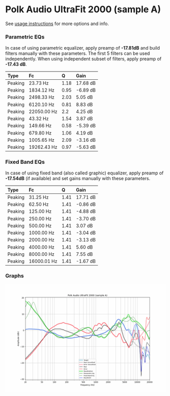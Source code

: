 # Polk Audio UltraFit 2000 (sample A)
See [usage instructions](https://github.com/jaakkopasanen/AutoEq#usage) for more options and info.

### Parametric EQs
In case of using parametric equalizer, apply preamp of **-17.81dB** and build filters manually
with these parameters. The first 5 filters can be used independently.
When using independent subset of filters, apply preamp of **-17.43 dB**.

| Type    | Fc          |    Q | Gain     |
|:--------|:------------|:-----|:---------|
| Peaking | 23.73 Hz    | 1.18 | 17.68 dB |
| Peaking | 1834.12 Hz  | 0.95 | -6.89 dB |
| Peaking | 2498.33 Hz  | 2.03 | 5.05 dB  |
| Peaking | 6120.10 Hz  | 0.81 | 8.83 dB  |
| Peaking | 22050.00 Hz | 2.2  | 4.25 dB  |
| Peaking | 43.32 Hz    | 1.54 | 3.87 dB  |
| Peaking | 149.66 Hz   | 0.58 | -5.39 dB |
| Peaking | 679.80 Hz   | 1.06 | 4.19 dB  |
| Peaking | 1005.65 Hz  | 2.09 | -3.16 dB |
| Peaking | 19262.43 Hz | 0.97 | -5.63 dB |

### Fixed Band EQs
In case of using fixed band (also called graphic) equalizer, apply preamp of **-17.54dB**
(if available) and set gains manually with these parameters.

| Type    | Fc          |    Q | Gain     |
|:--------|:------------|:-----|:---------|
| Peaking | 31.25 Hz    | 1.41 | 17.71 dB |
| Peaking | 62.50 Hz    | 1.41 | -0.86 dB |
| Peaking | 125.00 Hz   | 1.41 | -4.88 dB |
| Peaking | 250.00 Hz   | 1.41 | -3.70 dB |
| Peaking | 500.00 Hz   | 1.41 | 3.07 dB  |
| Peaking | 1000.00 Hz  | 1.41 | -3.04 dB |
| Peaking | 2000.00 Hz  | 1.41 | -3.13 dB |
| Peaking | 4000.00 Hz  | 1.41 | 5.60 dB  |
| Peaking | 8000.00 Hz  | 1.41 | 7.55 dB  |
| Peaking | 16000.01 Hz | 1.41 | -1.67 dB |

### Graphs
![](./Polk%20Audio%20UltraFit%202000%20(sample%20A).png)